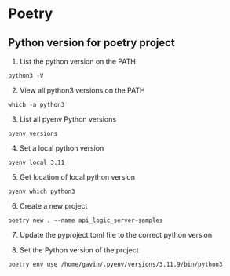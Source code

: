 # Poetry

## Python version for poetry project

1. List the python version on the PATH

```
python3 -V
```

2. View all python3 versions on the PATH

```
which -a python3
```

3. List all pyenv Python versions

```
pyenv versions
```

4. Set a local python version

```
pyenv local 3.11
```

5. Get location of local python version

```
pyenv which python3
```

6. Create a new project

```
poetry new . --name api_logic_server-samples
```

7. Update the pyproject.toml file to the correct python version

8. Set the Python version of the project

```
poetry env use /home/gavin/.pyenv/versions/3.11.9/bin/python3
```
